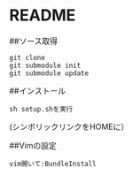 # README

##ソース取得

    git clone 
    git submodule init
    git submodule update
    
##インストール

    sh setup.shを実行
(シンボリックリンクをHOMEに）

##Vimの設定

    vim開いて:BundleInstall
